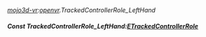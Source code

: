 _[mojo3d-vr](../../modules/mojo3d-vr/mojo3d-vr-module.md):[openvr](openvr:).TrackedControllerRole\_LeftHand_
##### Const TrackedControllerRole\_LeftHand:[ETrackedControllerRole](../../modules/mojo3d-vr/openvr-etrackedcontrollerrole.md)
